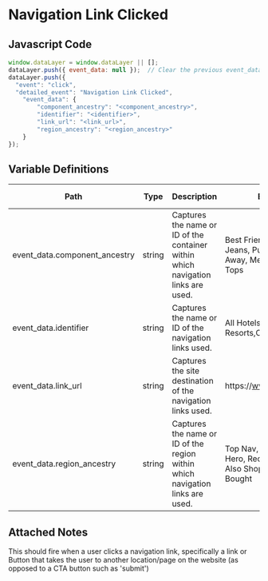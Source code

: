 # Navigation Link Clicked

### 

## Javascript Code
```js
window.dataLayer = window.dataLayer || [];
dataLayer.push({ event_data: null });  // Clear the previous event_data object.
dataLayer.push({
  "event": "click",
  "detailed_event": "Navigation Link Clicked",
    "event_data": {
        "component_ancestry": "<component_ancestry>",
        "identifier": "<identifier>",
        "link_url": "<link_url>",
        "region_ancestry": "<region_ancestry>"
    }
});
```

## Variable Definitions

|Path|Type|Description|Example|Pattern|Min Length|Max Length|Minimum|Maximum|Multiple Of|
| --- | --- | --- | --- | --- | --- | --- | --- | --- | --- |
|event_data.component_ancestry|string|Captures the name or ID of the container within which navigation links are used.|Best Friends - Best Jeans, Puppy Love, Sail Away, Mens, Kids, Kids : Tops|||||||
|event_data.identifier|string|Captures the name or ID of the navigation links used.|All Hotels & Resorts,Offers|||||||
|event_data.link_url|string|Captures the site destination of the navigation links used.|https:\/\/www.example.com|||||||
|event_data.region_ancestry|string|Captures the name or ID of the region within which navigation links are used.|Top Nav, Footer Nav, Hero, Recommended, Also Shopped, Also Bought|||||||

## Attached Notes

<p>This should fire when a user clicks a navigation link, specifically a link or Button that takes the user to another location/page on the website (as opposed to a CTA button such as 'submit')</p>
